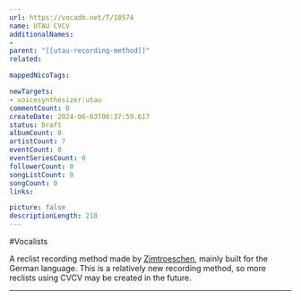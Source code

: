 ```yaml
---
url: https://vocadb.net/T/10574
name: UTAU CVCV
additionalNames: 
- 
parent: "[[utau-recording-method]]"
related:

mappedNicoTags:

newTargets:
- voicesynthesizer:utau
commentCount: 0
createDate: 2024-06-03T00:37:59.617
status: Draft
albumCount: 0
artistCount: 7
eventCount: 0
eventSeriesCount: 0
followerCount: 0
songListCount: 0
songCount: 0
links: 

picture: false
descriptionLength: 218
---
```


#Vocalists

A reclist recording method made by [Zimtroeschen](https://vocadb.net/Ar/81605), mainly built for the German language. This is a relatively new recording method, so more reclists using CVCV may be created in the future.

---

